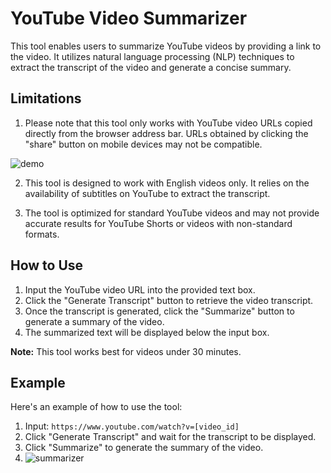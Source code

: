 # YouTube Video Summarizer

This tool enables users to summarize YouTube videos by providing a link to the video. It utilizes natural language processing (NLP) techniques to extract the transcript of the video and generate a concise summary.

## Limitations

1. Please note that this tool only works with YouTube video URLs copied directly from the browser address bar. URLs obtained by clicking the "share" button on mobile devices may not be compatible.

![demo](https://github.com/Yusra-Zafar/YT-video-summarizer/assets/141744510/527611ee-3ca7-4e05-ba08-9c05915acf1e)


2. This tool is designed to work with English videos only. It relies on the availability of subtitles on YouTube to extract the transcript.

3. The tool is optimized for standard YouTube videos and may not provide accurate results for YouTube Shorts or videos with non-standard formats.

## How to Use

1. Input the YouTube video URL into the provided text box.
2. Click the "Generate Transcript" button to retrieve the video transcript.
3. Once the transcript is generated, click the "Summarize" button to generate a summary of the video.
4. The summarized text will be displayed below the input box.

**Note:** This tool works best for videos under 30 minutes.

## Example

Here's an example of how to use the tool:

1. Input: `https://www.youtube.com/watch?v=[video_id]`
2. Click "Generate Transcript" and wait for the transcript to be displayed.
3. Click "Summarize" to generate the summary of the video.
4. ![summarizer](https://github.com/Yusra-Zafar/YT-video-summarizer/assets/141744510/081cfc8b-a0ec-460e-84b2-da667d6ba349)
